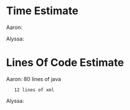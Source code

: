 # Time Estimate
Aaron:

Alyssa:

# Lines Of Code Estimate
Aaron: 80 lines of java

       12 lines of xml

Alyssa:
